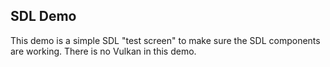 SDL Demo
--------

This demo is a simple SDL "test screen" to make sure the SDL components are working.  There is no Vulkan in this demo.